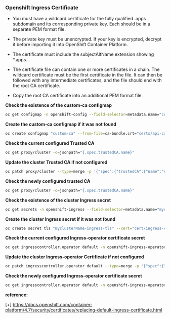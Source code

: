### Openshift Ingress Certificate

- You must have a wildcard certificate for the fully qualified .apps subdomain and its corresponding private key. Each should be in a separate PEM format file.

- The private key must be unencrypted. If your key is encrypted, decrypt it before importing it into OpenShift Container Platform.

- The certificate must include the subjectAltName extension showing *.apps.<clustername>.<domain>.

- The certificate file can contain one or more certificates in a chain. The wildcard certificate must be the first certificate in the file. It can then be followed with any intermediate certificates, and the file should end with the root CA certificate.

- Copy the root CA certificate into an additional PEM format file.

**Check the existence of the custom-ca configmap**
```sh
oc get configmap -n openshift-config --field-selector=metadata.name="custom-ca" -o=jsonpath="{.items[*]['metadata.name']}"
```
**Create the custom-ca configmap if it was not found**
```sh
oc create configmap "custom-ca" --from-file=ca-bundle.crt="certs/api-ca.pem" -n openshift-config
```
**Check the current configured Trusted CA**
```sh
oc get proxy/cluster -o=jsonpath="{.spec.trustedCA.name}"
```
**Update the cluster Trusted CA if not configured**
```sh
oc patch proxy/cluster --type=merge -p '{"spec":{"trustedCA":{"name":"custom-ca"}}}'
```
**Check the newly configured trusted CA**
```sh
oc get proxy/cluster -o=jsonpath="{.spec.trustedCA.name}"
```
**Check the existence of the cluster Ingress secret**
```sh
oc get secrets -n openshift-ingress --field-selector=metadata.name="myclusterName-ingress-tls" -o=jsonpath="{.items[*]['metadata.name']}"
```
**Create the cluster Ingress secret if it was not found**
```sh
oc create secret tls "myclusterName-ingress-tls" --cert="cert/ingress-cert.pem" --key="cert/ingress-key.pem" -n openshift-ingress
```
**Check the current configured Ingress-operator certificate secret**
```sh
oc get ingresscontroller.operator default -n openshift-ingress-operator -o=jsonpath="{.spec.defaultCertificate.name}"
```
**Update the cluster Ingress-operator Certificate if not configured**
```sh
oc patch ingresscontroller.operator default --type=merge -p '{"spec":{"defaultCertificate":{"name":"myclusterName-ingress-tls"}}}' -n openshift-ingress-operator
```
**Check the newly configured Ingress-operator certificate secret**
```sh
oc get ingresscontroller.operator default -n openshift-ingress-operator -o=jsonpath="{.spec.defaultCertificate.name}"
```
 **reference:**

[+] https://docs.openshift.com/container-platform/4.7/security/certificates/replacing-default-ingress-certificate.html
